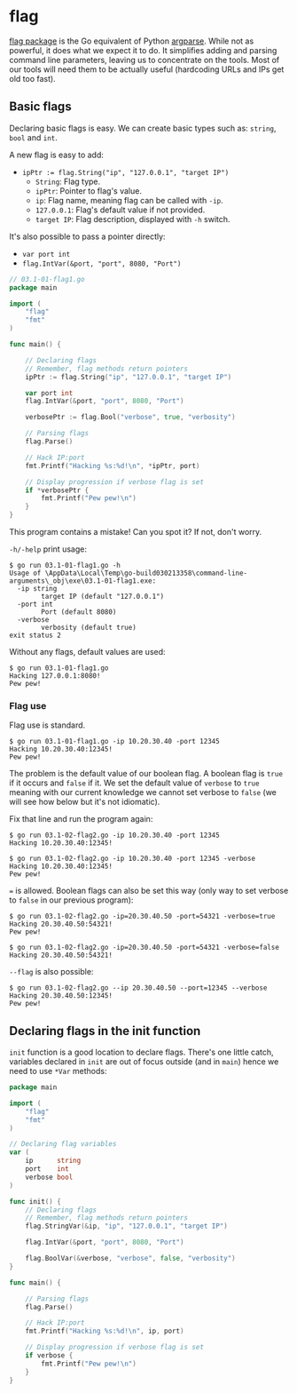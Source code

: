 # flag
[flag package][flag-pkg] is the Go equivalent of Python [argparse][python-argparse]. While not as powerful, it does what we expect it to do. It simplifies adding and parsing command line parameters, leaving us to concentrate on the tools. Most of our tools will need them to be actually useful (hardcoding URLs and IPs get old too fast).

## Basic flags
Declaring basic flags is easy. We can create basic types such as: `string`, `bool` and `int`.

A new flag is easy to add:

- `ipPtr := flag.String("ip", "127.0.0.1", "target IP")`
    + `String`: Flag type.
    + `ipPtr`: Pointer to flag's value.
    + `ip`: Flag name, meaning flag can be called with `-ip`.
    + `127.0.0.1`: Flag's default value if not provided.
    + `target IP`: Flag description, displayed with `-h` switch.

It's also possible to pass a pointer directly:

- `var port int`
- `flag.IntVar(&port, "port", 8080, "Port")`

``` go
// 03.1-01-flag1.go
package main

import (
    "flag"
    "fmt"
)

func main() {

    // Declaring flags
    // Remember, flag methods return pointers
    ipPtr := flag.String("ip", "127.0.0.1", "target IP")

    var port int
    flag.IntVar(&port, "port", 8080, "Port")

    verbosePtr := flag.Bool("verbose", true, "verbosity")

    // Parsing flags
    flag.Parse()

    // Hack IP:port
    fmt.Printf("Hacking %s:%d!\n", *ipPtr, port)

    // Display progression if verbose flag is set
    if *verbosePtr {
        fmt.Printf("Pew pew!\n")
    }
}
```

This program contains a mistake! Can you spot it? If not, don't worry.

`-h/-help` print usage:

```
$ go run 03.1-01-flag1.go -h
Usage of \AppData\Local\Temp\go-build030213358\command-line-arguments\_obj\exe\03.1-01-flag1.exe:
  -ip string
        target IP (default "127.0.0.1")
  -port int
        Port (default 8080)
  -verbose
        verbosity (default true)
exit status 2
```

Without any flags, default values are used:

```
$ go run 03.1-01-flag1.go
Hacking 127.0.0.1:8080!
Pew pew!
```

### Flag use
Flag use is standard.

```
$ go run 03.1-01-flag1.go -ip 10.20.30.40 -port 12345
Hacking 10.20.30.40:12345!
Pew pew!
```

The problem is the default value of our boolean flag. A boolean flag is `true` if it occurs and `false` if it. We set the default value of `verbose` to `true` meaning with our current knowledge we cannot set verbose to `false` (we will see how below but it's not idiomatic).

Fix that line and run the program again:

```
$ go run 03.1-02-flag2.go -ip 10.20.30.40 -port 12345
Hacking 10.20.30.40:12345!

$ go run 03.1-02-flag2.go -ip 10.20.30.40 -port 12345 -verbose
Hacking 10.20.30.40:12345!
Pew pew!
```

`=` is allowed. Boolean flags can also be set this way (only way to set verbose to `false` in our previous program):

```
$ go run 03.1-02-flag2.go -ip=20.30.40.50 -port=54321 -verbose=true
Hacking 20.30.40.50:54321!
Pew pew!

$ go run 03.1-02-flag2.go -ip=20.30.40.50 -port=54321 -verbose=false
Hacking 20.30.40.50:54321!
```

`--flag` is also possible:

```
$ go run 03.1-02-flag2.go --ip 20.30.40.50 --port=12345 --verbose
Hacking 20.30.40.50:12345!
Pew pew!
```

## Declaring flags in the init function
`init` function is a good location to declare flags. There's one little catch, variables declared in `init` are out of focus outside (and in `main`) hence we need to use `*Var` methods:

``` go
package main

import (
    "flag"
    "fmt"
)

// Declaring flag variables
var (
    ip      string
    port    int
    verbose bool
)

func init() {
    // Declaring flags
    // Remember, flag methods return pointers
    flag.StringVar(&ip, "ip", "127.0.0.1", "target IP")

    flag.IntVar(&port, "port", 8080, "Port")

    flag.BoolVar(&verbose, "verbose", false, "verbosity")
}

func main() {

    // Parsing flags
    flag.Parse()

    // Hack IP:port
    fmt.Printf("Hacking %s:%d!\n", ip, port)

    // Display progression if verbose flag is set
    if verbose {
        fmt.Printf("Pew pew!\n")
    }
}
```


<!-- Links -->

[flag-pkg]: https://golang.org/pkg/flag/
[python-argparse]: https://docs.python.org/2/howto/argparse.html